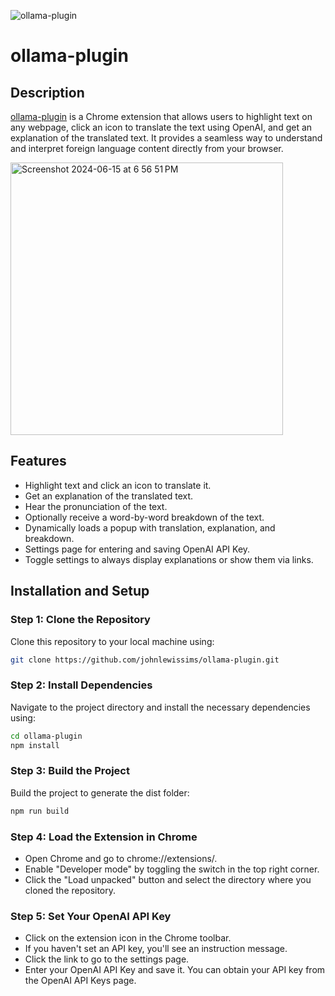 ![ollama-plugin](src/icons/icon128.png)

# ollama-plugin

## Description
[ollama-plugin](https://chromewebstore.google.com/detail/ollama-plugin/plokiajdjepgcmhbnbfcehedkiobiakd) is a Chrome extension that allows users to highlight text on any webpage, click an icon to translate the text using OpenAI, and get an explanation of the translated text. It provides a seamless way to understand and interpret foreign language content directly from your browser.

<img width="436" alt="Screenshot 2024-06-15 at 6 56 51 PM" src="https://github.com/johnlewissims/ollama-plugin/assets/43911794/3460eb63-5bba-4755-ab8d-471d5075d870">

## Features
- Highlight text and click an icon to translate it.
- Get an explanation of the translated text.
- Hear the pronunciation of the text.
- Optionally receive a word-by-word breakdown of the text.
- Dynamically loads a popup with translation, explanation, and breakdown.
- Settings page for entering and saving OpenAI API Key.
- Toggle settings to always display explanations or show them via links.

## Installation and Setup

### Step 1: Clone the Repository
Clone this repository to your local machine using:
```bash
git clone https://github.com/johnlewissims/ollama-plugin.git
```

### Step 2: Install Dependencies
Navigate to the project directory and install the necessary dependencies using:
```bash
cd ollama-plugin
npm install
```

### Step 3: Build the Project
Build the project to generate the dist folder:
```bash
npm run build
```

### Step 4: Load the Extension in Chrome
- Open Chrome and go to chrome://extensions/.
- Enable "Developer mode" by toggling the switch in the top right corner.
- Click the "Load unpacked" button and select the directory where you cloned the repository.

### Step 5: Set Your OpenAI API Key
- Click on the extension icon in the Chrome toolbar.
- If you haven't set an API key, you'll see an instruction message.
- Click the link to go to the settings page.
- Enter your OpenAI API Key and save it. You can obtain your API key from the OpenAI API Keys page.

